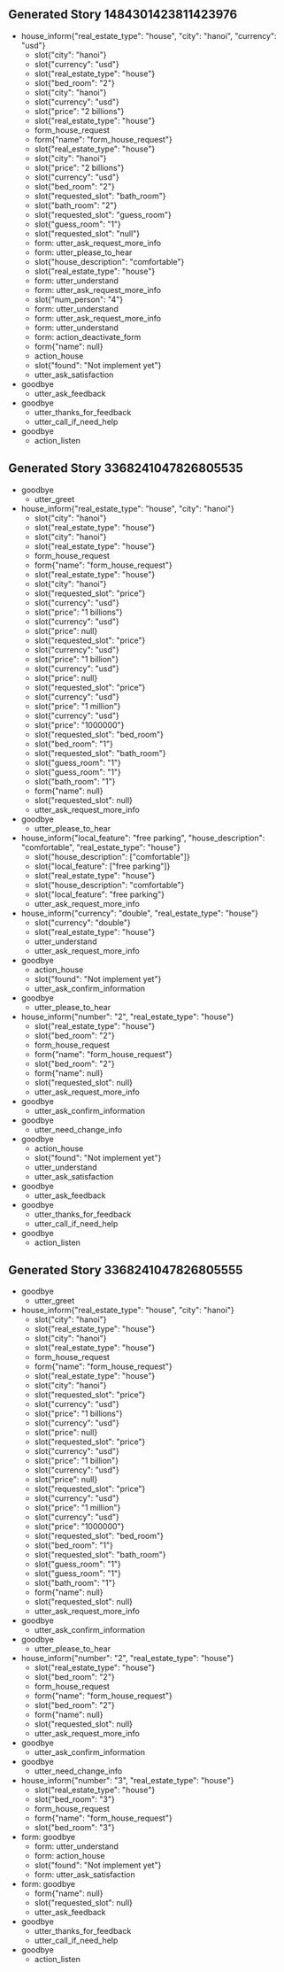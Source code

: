 ## Generated Story 1484301423811423976
* house_inform{"real_estate_type": "house", "city": "hanoi", "currency": "usd"}
    - slot{"city": "hanoi"}
    - slot{"currency": "usd"}
    - slot{"real_estate_type": "house"}
    - slot{"bed_room": "2"}
    - slot{"city": "hanoi"}
    - slot{"currency": "usd"}
    - slot{"price": "2 billions"}
    - slot{"real_estate_type": "house"}
    - form_house_request   <!-- predicted: action_default_fallback -->
    - form{"name": "form_house_request"}
    - slot{"real_estate_type": "house"}
    - slot{"city": "hanoi"}
    - slot{"price": "2 billions"}
    - slot{"currency": "usd"}
    - slot{"bed_room": "2"}
    - slot{"requested_slot": "bath_room"}
    - slot{"bath_room": "2"}
    - slot{"requested_slot": "guess_room"}
    - slot{"guess_room": "1"}
    - slot{"requested_slot": "null"}
    - form: utter_ask_request_more_info   <!-- predicted: action_listen -->
    - form: utter_please_to_hear   <!-- predicted: action_listen -->
    - slot{"house_description": "comfortable"}
    - slot{"real_estate_type": "house"}
    - form: utter_understand   <!-- predicted: action_listen -->
    - form: utter_ask_request_more_info   <!-- predicted: action_listen -->
    - slot{"num_person": "4"}
    - form: utter_understand   <!-- predicted: action_listen -->
    - form: utter_ask_request_more_info   <!-- predicted: action_listen -->
    - form: utter_understand   <!-- predicted: action_listen -->
    - form: action_deactivate_form   <!-- predicted: action_listen -->
    - form{"name": null}
    - action_house   <!-- predicted: action_listen -->
    - slot{"found": "Not implement yet"}
    - utter_ask_satisfaction   <!-- predicted: action_listen -->
* goodbye
    - utter_ask_feedback   <!-- predicted: action_default_fallback -->
* goodbye
    - utter_thanks_for_feedback   <!-- predicted: action_default_fallback -->
    - utter_call_if_need_help   <!-- predicted: action_listen -->
* goodbye
    - action_listen   <!-- predicted: action_default_fallback -->


## Generated Story 3368241047826805535
* goodbye
    - utter_greet   <!-- predicted: action_default_fallback -->
* house_inform{"real_estate_type": "house", "city": "hanoi"}
    - slot{"city": "hanoi"}
    - slot{"real_estate_type": "house"}
    - slot{"city": "hanoi"}
    - slot{"real_estate_type": "house"}
    - form_house_request   <!-- predicted: action_default_fallback -->
    - form{"name": "form_house_request"}
    - slot{"real_estate_type": "house"}
    - slot{"city": "hanoi"}
    - slot{"requested_slot": "price"}
    - slot{"currency": "usd"}
    - slot{"price": "1 billions"}
    - slot{"currency": "usd"}
    - slot{"price": null}
    - slot{"requested_slot": "price"}
    - slot{"currency": "usd"}
    - slot{"price": "1 billion"}
    - slot{"currency": "usd"}
    - slot{"price": null}
    - slot{"requested_slot": "price"}
    - slot{"currency": "usd"}
    - slot{"price": "1 million"}
    - slot{"currency": "usd"}
    - slot{"price": "1000000"}
    - slot{"requested_slot": "bed_room"}
    - slot{"bed_room": "1"}
    - slot{"requested_slot": "bath_room"}
    - slot{"guess_room": "1"}
    - slot{"guess_room": "1"}
    - slot{"bath_room": "1"}
    - form{"name": null}
    - slot{"requested_slot": null}
    - utter_ask_request_more_info   <!-- predicted: action_listen -->
* goodbye
    - utter_please_to_hear   <!-- predicted: action_default_fallback -->
* house_inform{"local_feature": "free parking", "house_description": "comfortable", "real_estate_type": "house"}
    - slot{"house_description": ["comfortable"]}
    - slot{"local_feature": ["free parking"]}
    - slot{"real_estate_type": "house"}
    - slot{"house_description": "comfortable"}
    - slot{"local_feature": "free parking"}
    - utter_ask_request_more_info   <!-- predicted: action_default_fallback -->
* house_inform{"currency": "double", "real_estate_type": "house"}
    - slot{"currency": "double"}
    - slot{"real_estate_type": "house"}
    - utter_understand   <!-- predicted: action_default_fallback -->
    - utter_ask_request_more_info   <!-- predicted: action_listen -->
* goodbye
    - action_house   <!-- predicted: action_default_fallback -->
    - slot{"found": "Not implement yet"}
    - utter_ask_confirm_information   <!-- predicted: action_listen -->
* goodbye
    - utter_please_to_hear   <!-- predicted: action_default_fallback -->
* house_inform{"number": "2", "real_estate_type": "house"}
    - slot{"real_estate_type": "house"}
    - slot{"bed_room": "2"}
    - form_house_request   <!-- predicted: action_default_fallback -->
    - form{"name": "form_house_request"}
    - slot{"bed_room": "2"}
    - form{"name": null}
    - slot{"requested_slot": null}
    - utter_ask_request_more_info   <!-- predicted: action_listen -->
* goodbye
    - utter_ask_confirm_information   <!-- predicted: action_default_fallback -->
* goodbye
    - utter_need_change_info   <!-- predicted: action_default_fallback -->
* goodbye
    - action_house   <!-- predicted: action_default_fallback -->
    - slot{"found": "Not implement yet"}
    - utter_understand   <!-- predicted: action_listen -->
    - utter_ask_satisfaction   <!-- predicted: action_listen -->
* goodbye
    - utter_ask_feedback   <!-- predicted: action_default_fallback -->
* goodbye
    - utter_thanks_for_feedback   <!-- predicted: action_default_fallback -->
    - utter_call_if_need_help   <!-- predicted: action_listen -->
* goodbye
    - action_listen   <!-- predicted: action_default_fallback -->


## Generated Story 3368241047826805555
* goodbye
    - utter_greet   <!-- predicted: action_default_fallback -->
* house_inform{"real_estate_type": "house", "city": "hanoi"}
    - slot{"city": "hanoi"}
    - slot{"real_estate_type": "house"}
    - slot{"city": "hanoi"}
    - slot{"real_estate_type": "house"}
    - form_house_request   <!-- predicted: action_default_fallback -->
    - form{"name": "form_house_request"}
    - slot{"real_estate_type": "house"}
    - slot{"city": "hanoi"}
    - slot{"requested_slot": "price"}
    - slot{"currency": "usd"}
    - slot{"price": "1 billions"}
    - slot{"currency": "usd"}
    - slot{"price": null}
    - slot{"requested_slot": "price"}
    - slot{"currency": "usd"}
    - slot{"price": "1 billion"}
    - slot{"currency": "usd"}
    - slot{"price": null}
    - slot{"requested_slot": "price"}
    - slot{"currency": "usd"}
    - slot{"price": "1 million"}
    - slot{"currency": "usd"}
    - slot{"price": "1000000"}
    - slot{"requested_slot": "bed_room"}
    - slot{"bed_room": "1"}
    - slot{"requested_slot": "bath_room"}
    - slot{"guess_room": "1"}
    - slot{"guess_room": "1"}
    - slot{"bath_room": "1"}
    - form{"name": null}
    - slot{"requested_slot": null}
    - utter_ask_request_more_info   <!-- predicted: action_listen -->
* goodbye
    - utter_ask_confirm_information   <!-- predicted: action_default_fallback -->
* goodbye
    - utter_please_to_hear   <!-- predicted: action_default_fallback -->
* house_inform{"number": "2", "real_estate_type": "house"}
    - slot{"real_estate_type": "house"}
    - slot{"bed_room": "2"}
    - form_house_request   <!-- predicted: action_default_fallback -->
    - form{"name": "form_house_request"}
    - slot{"bed_room": "2"}
    - form{"name": null}
    - slot{"requested_slot": null}
    - utter_ask_request_more_info   <!-- predicted: action_listen -->
* goodbye
    - utter_ask_confirm_information   <!-- predicted: action_default_fallback -->
* goodbye
    - utter_need_change_info   <!-- predicted: action_default_fallback -->
* house_inform{"number": "3", "real_estate_type": "house"}
    - slot{"real_estate_type": "house"}
    - slot{"bed_room": "3"}
    - form_house_request   <!-- predicted: action_default_fallback -->
    - form{"name": "form_house_request"}
    - slot{"bed_room": "3"}
* form: goodbye
    - form: utter_understand   <!-- predicted: form_house_request -->
    - form: action_house   <!-- predicted: action_listen -->
    - slot{"found": "Not implement yet"}
    - form: utter_ask_satisfaction   <!-- predicted: action_listen -->
* form: goodbye
    - form{"name": null}
    - slot{"requested_slot": null}
    - utter_ask_feedback   <!-- predicted: action_default_fallback -->
* goodbye
    - utter_thanks_for_feedback   <!-- predicted: action_default_fallback -->
    - utter_call_if_need_help   <!-- predicted: action_listen -->
* goodbye
    - action_listen   <!-- predicted: action_default_fallback -->


